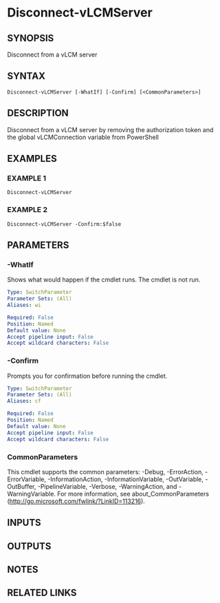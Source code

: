 # Disconnect-vLCMServer

## SYNOPSIS
Disconnect from a vLCM server

## SYNTAX

```
Disconnect-vLCMServer [-WhatIf] [-Confirm] [<CommonParameters>]
```

## DESCRIPTION
Disconnect from a vLCM server by removing the authorization token and the global vLCMConnection variable from PowerShell

## EXAMPLES

### EXAMPLE 1
```
Disconnect-vLCMServer
```

### EXAMPLE 2
```
Disconnect-vLCMServer -Confirm:$false
```

## PARAMETERS

### -WhatIf
Shows what would happen if the cmdlet runs.
The cmdlet is not run.

```yaml
Type: SwitchParameter
Parameter Sets: (All)
Aliases: wi

Required: False
Position: Named
Default value: None
Accept pipeline input: False
Accept wildcard characters: False
```

### -Confirm
Prompts you for confirmation before running the cmdlet.

```yaml
Type: SwitchParameter
Parameter Sets: (All)
Aliases: cf

Required: False
Position: Named
Default value: None
Accept pipeline input: False
Accept wildcard characters: False
```

### CommonParameters
This cmdlet supports the common parameters: -Debug, -ErrorAction, -ErrorVariable, -InformationAction, -InformationVariable, -OutVariable, -OutBuffer, -PipelineVariable, -Verbose, -WarningAction, and -WarningVariable.
For more information, see about_CommonParameters (http://go.microsoft.com/fwlink/?LinkID=113216).

## INPUTS

## OUTPUTS

## NOTES

## RELATED LINKS
